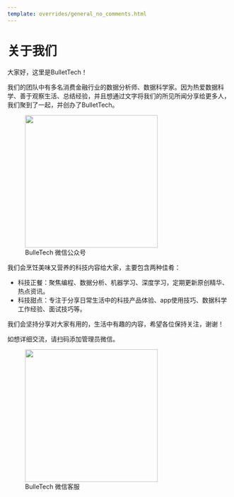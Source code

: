 ```yaml
---
template: overrides/general_no_comments.html
---
```


# 关于我们

大家好，这里是BulletTech！

我们的团队中有多名消费金融行业的数据分析师、数据科学家。因为热爱数据科学、善于观察生活、总结经验，并且想通过文字将我们的所见所闻分享给更多人，我们聚到了一起，并创办了BulletTech。

<figure>
  <img src="https://cdn.jsdelivr.net/gh/BulletTech2021/Pics/2021-6-6/1622967224574-qrcode_for_gh_8d08f34b46c6_1280.jpg" width="300" />
  <figcaption>BulleTech 微信公众号</figcaption>
</figure>

我们会烹饪美味又营养的科技内容给大家，主要包含两种佳肴：

- 科技正餐：聚焦编程、数据分析、机器学习、深度学习，定期更新原创精华、热点资讯。
- 科技甜点：专注于分享日常生活中的科技产品体验、app使用技巧、数据科学工作经验、面试技巧等。

我们会坚持分享对大家有用的，生活中有趣的内容，希望各位保持关注，谢谢！

如想详细交流，请扫码添加管理员微信。

<figure>
  <img src="https://cdn.jsdelivr.net/gh/BulletTech2021/Pics/2021-6-6/1622966918510-%E5%AE%98%E5%BE%AEblack.jpeg" width="300" />
  <figcaption>BulleTech 微信客服</figcaption>
</figure>
